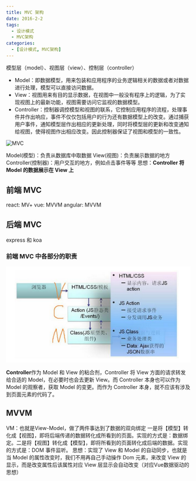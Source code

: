```yaml
---
title: MVC 架构
date: 2016-2-2
tags:
  - 设计模式
  - MVC架构
categories:
  - [设计模式, MVC架构]
---
```


模型层（model）、视图层（view）、控制层（controller）

- Model：即数据模型，用来包装和应用程序的业务逻辑相关的数据或者对数据进行处理，模型可以直接访问数据。
- View：视图用来有目的显示数据，在视图中一般没有程序上的逻辑，为了实现视图上的最新功能，视图需要访问它监视的数据模型。
- Controller：控制器调控模型和视图的联系，它控制应用程序的流程，处理事件并作出响应，事件不仅仅包括用户的行为还有数据模型上的改变。通过捕获用户事件，通知模型层作出相应的更新处理，同时将模型层的更新和改变通知给视图，使得视图作出相应改变。因此控制器保证了视图和模型的一致性。

![MVC](../imgs/MVC.png)

Model(模型)：负责从数据库中取数据
View(视图)：负责展示数据的地方
Controller(控制器)：用户交互的地方，例如点击事件等等
思想：**Controller 将 Model 的数据展示在 View 上**

## 前端 MVC

react: MV+
vue: MVVM
angular: MVVM

## 后端 MVC

express 和 koa

### 前端 MVC 中各部分的职责

![前端MVC各部分的职责](imgs\前端MVC各部分的职责.png)

**Controller**作为 Model 和 View 的粘合剂，Controller 将 View 方面的请求转发给合适的 Model，在必要时也会去更新 View。而 Controller 本身也可以作为 Model 的观察者，获取 Model 的变更。而作为 Controller 本身，就不应该有涉及到页面元素的代码了。

## MVVM

VM：也就是View-Model，做了两件事达到了数据的双向绑定 一是将【模型】转化成【视图】，即将后端传递的数据转化成所看到的页面。实现的方式是：数据绑定。二是将【视图】转化成【模型】，即将所看到的页面转化成后端的数据。实现的方式是：DOM 事件监听。
思想：实现了 View 和 Model 的自动同步，也就是当 Model 的属性改变时，我们不用再自己手动操作 Dom 元素，来改变 View 的显示，而是改变属性后该属性对应 View 层显示会自动改变（对应Vue数据驱动的思想）
